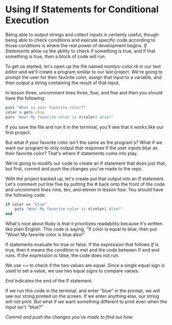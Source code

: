 # Using If Statements for Conditional Execution
Being able to output strings and collect inputs is certainly useful, though being able to check conditions and execute specific code according to those conditions is where the real power of development begins. _If Statements_ allow us the ability to check if something is true, and if that something is true, then a block of code will run. 

To get us started, let's open up the file named *montys-color.rb* in our text editor and we'll create a program similar to our last project. We're going to prompt the user for their favorite color, assign that input to a variable, and then output a string containing the result of that input. 

In lesson three, uncomment lines three, four, and five and then you should have the following:
```ruby
puts "What is your favorite color?"
color = gets.chop
puts "Wow! My favorite color is #{color} also!"
```
If you save the file and run it in the terminal, you'll see that it works like our first project.

But what if your favorite color isn't the same as the program's? What if we want our program to only output that response if the user inputs *blue* as their favorite color? That's where If statements come into play. 

We're going to modify our code to create an If statement that does just that, but first, commit and push the changes you've made to the repo.

With the project backed up, let's create put that output into an If statement. Let's comment out line five by putting the # back onto the front of the code and uncomment lines nine, ten, and eleven in lesson four. You should have the following code:
```ruby
if color == "blue"
    puts "Wow! My favorite color is #{color} also!"
end
```
What's nice about Ruby is that it prioritizes readability because it's written like plain English. This code is saying, "If color is equal to blue, then put "Wow! My favorite color is blue also!" 

If statements evaluate for true or false. If the expression that follows _If_ is true, then it means the condition is met and the code between If and end runs. If the expression is false, the code does not run. 

We use == to check if the two values are equal. Since a single equal sign is used to set a value, we use two equal signs to compare values.

_End_ indicates the end of the If statement. 

If we run this code in the terminal, and enter "blue" in the prompt, we will see our string printed on the screen. If we enter anything else, our string will not print. But what if we want something different to print even when the input isn't "blue?" 

*Commit and push the changes you've made to find out how.*



